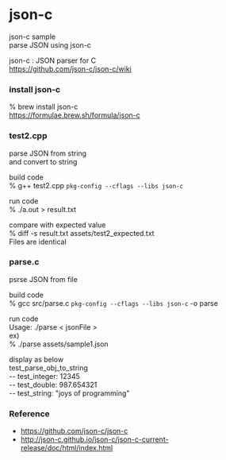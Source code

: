 json-c
===============

json-c sample <br/>
parse JSON using json-c <br/>

json-c : JSON parser for C <br/>
https://github.com/json-c/json-c/wiki <br/>

### install json-c
% brew install json-c <br/>
https://formulae.brew.sh/formula/json-c <br/>

### test2.cpp
parse JSON from string <br/>
and convert to string <br/>

build code  <br/>
% g++ test2.cpp `pkg-config --cflags --libs json-c` <br/>

run code <br/>
% ./a.out > result.txt <br/>

compare with expected value <br/>
% diff -s result.txt assets/test2_expected.txt <br/>
Files are identical <br/>


### parse.c
psrse JSON from file <br/>


build code  <br/>
% gcc src/parse.c `pkg-config --cflags --libs json-c` -o parse

run code <br/>
Usage: ./parse \< jsonFile \>  <br/>
ex) <br/>
% ./parse assets/sample1.json <br/>

display as below  <br/>
 test_parse_obj_to_string  <br/>
-- 	test_integer: 12345 <br/>
-- 	test_double: 987.654321 <br/>
-- 	test_string: "joys of programming" <br/>

### Reference <br/>
- https://github.com/json-c/json-c
- http://json-c.github.io/json-c/json-c-current-release/doc/html/index.html

